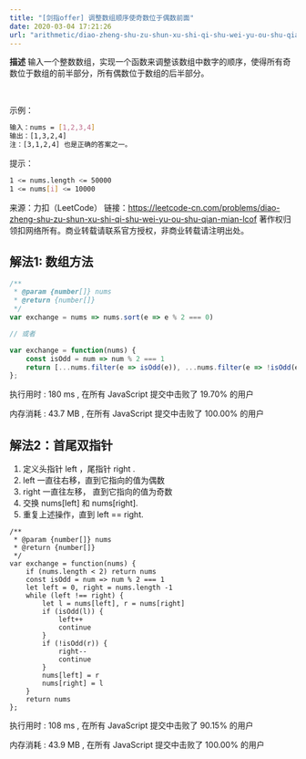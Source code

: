 ```yaml
---
title: "[剑指offer] 调整数组顺序使奇数位于偶数前面"
date: 2020-03-04 17:21:26
url: "arithmetic/diao-zheng-shu-zu-shun-xu-shi-qi-shu-wei-yu-ou-shu-qian-mian-lcof"
---
```


**描述** 输入一个整数数组，实现一个函数来调整该数组中数字的顺序，使得所有奇数位于数组的前半部分，所有偶数位于数组的后半部分。

 

示例：
```bash
输入：nums = [1,2,3,4]
输出：[1,3,2,4] 
注：[3,1,2,4] 也是正确的答案之一。
```

提示：

```bash
1 <= nums.length <= 50000
1 <= nums[i] <= 10000
```

来源：力扣（LeetCode）
链接：https://leetcode-cn.com/problems/diao-zheng-shu-zu-shun-xu-shi-qi-shu-wei-yu-ou-shu-qian-mian-lcof
著作权归领扣网络所有。商业转载请联系官方授权，非商业转载请注明出处。


<!--more-->


## 解法1: 数组方法

```js
/**
 * @param {number[]} nums
 * @return {number[]}
 */
var exchange = nums => nums.sort(e => e % 2 === 0)

// 或者

var exchange = function(nums) {
    const isOdd = num => num % 2 === 1
    return [...nums.filter(e => isOdd(e)), ...nums.filter(e => !isOdd(e))]
};
```
执行用时 :
180 ms
, 在所有 JavaScript 提交中击败了
19.70%
的用户

内存消耗 :
43.7 MB
, 在所有 JavaScript 提交中击败了
100.00%
的用户

## 解法2：首尾双指针

1. 定义头指针 left ，尾指针 right .
2. left 一直往右移，直到它指向的值为偶数
3. right 一直往左移， 直到它指向的值为奇数
4. 交换 nums[left] 和 nums[right].
5. 重复上述操作，直到 left == right.

```
/**
 * @param {number[]} nums
 * @return {number[]}
 */
var exchange = function(nums) {
    if (nums.length < 2) return nums
    const isOdd = num => num % 2 === 1
    let left = 0, right = nums.length -1
    while (left !== right) {
        let l = nums[left], r = nums[right]
        if (isOdd(l)) {
            left++
            continue
        }
        if (!isOdd(r)) {
            right--
            continue
        }
        nums[left] = r
        nums[right] = l
    }
    return nums
};
```

执行用时 :
108 ms
, 在所有 JavaScript 提交中击败了
90.15%
的用户


内存消耗 :
43.9 MB
, 在所有 JavaScript 提交中击败了
100.00%
的用户
